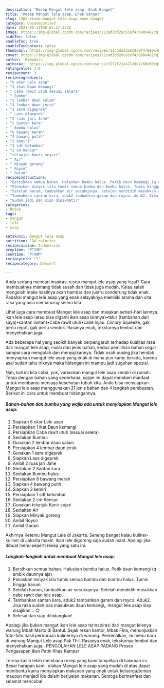 ```yaml
---
description: "Resep Mangut lele asap, Enak Banget"
title: "Resep Mangut lele asap, Enak Banget"
slug: 1362-resep-mangut-lele-asap-enak-banget
category: Uncategorized
date: 2021-05-12T08:04:27.233Z
image: https://img-global.cpcdn.com/recipes/11cad3dd28c8cef4/680x482cq70/mangut-lele-asap-foto-resep-utama.jpg
hideToc: false
enableToc: true
enableTocContent: false
thumbnail: https://img-global.cpcdn.com/recipes/11cad3dd28c8cef4/680x482cq70/mangut-lele-asap-foto-resep-utama.jpg
cover: https://img-global.cpcdn.com/recipes/11cad3dd28c8cef4/680x482cq70/mangut-lele-asap-foto-resep-utama.jpg
author:  Rimadatu
authorAv:  https://img-global.cpcdn.com/users/cf272f21e4212dd2/60x60cq50/avatar.jpg
ratingvalue: 3.9
reviewcount: 3
recipeingredient:
- "6 ekor Lele asap"
- "1 ikat Daun kemangi"
- " Cabe rawit utuh sesuai selera"
- " Bumbu"
- "2 lembar daun salam"
- "4 lembar daun jeruk"
- "1 sere digeprek"
- " Laos digeprek"
- "2 ruas jari Jahe"
- "2 Santan kara"
- " Bumbu halus"
- "8 bawang merah"
- "4 bawang putih"
- "3 kemiri"
- "1 sdt ketumbar"
- "2 cm Kencur"
- "telunjuk Kunir sejari"
- " Air"
- " Minyak goreng"
- " Royco"
- " Garam"
recipeinstructions:
- "Bersihkan semua bahan. Haluskan bumbu halus. Petik daun kemangi (q ambik daunnya aja)"
- "Panaskan minyak lalu tumis semua bumbu dan bumbu halus. Tumis hingga harum."
- "Setelah harum, tambahkan air secukupnya. Setelah mendidih masukkan cabe rawit dan lele asap."
- "Tambahkan santan kara, aduk2 tambahkan garam dan royco. Aduk2. Jika rasa sudah pas masukkan daun kemangi,, mangut lele asap siap disajikan... 😊"
- "Sudah jadi dan siap dinikmati!"
categories:
- Resep
tags:
- mangut
- lele
- asap

katakunci: mangut lele asap 
nutrition: 134 calories
recipecuisine: Indonesian
preptime: "PT29M"
cooktime: "PT49M"
recipeyield: "1"
recipecategory: Dessert

---
```



Anda sedang mencari inspirasi resep mangut lele asap yang lezat? Cara membuatnya memang tidak susah dan tidak juga mudah. Kalau salah mengolah maka hasilnya akan hambar dan justru cenderung tidak enak. Padahal mangut lele asap yang enak selayaknya memiliki aroma dan cita rasa yang bisa memancing selera kita.


Lihat juga cara membuat Mangut lele asap dan masakan sehari-hari lainnya. ikan lele asap (atau bisa diganti ikan asap lainnya)•telur (tambahan dari saya)•santan instant•Cabe rawit utuh•cabe hijau. Cimory Squeeze, gak perlu repot, gak perlu sendok. Rasanya enak, teksturnya lembut dan menyehatkan juga.

Ada beberapa hal yang sedikit banyak berpengaruh terhadap kualitas rasa dari mangut lele asap, mulai dari jenis bahan, kedua pemilihan bahan segar sampai cara mengolah dan menyajikannya. Tidak usah pusing jika hendak menyiapkan mangut lele asap yang enak di mana pun kamu berada, karena asal sudah tahu triknya maka hidangan ini mampu jadi suguhan spesial.


Nah, kali ini kita coba, yuk, variasikan mangut lele asap sendiri di rumah. Tetap dengan bahan yang sederhana, sajian ini dapat memberi manfaat untuk membantu menjaga kesehatan tubuh kita. Anda bisa menyiapkan Mangut lele asap menggunakan 21 jenis bahan dan 4 langkah pembuatan. Berikut ini cara untuk membuat hidangannya.

<!--inarticleads1-->

##### Bahan-bahan dan bumbu yang wajib ada untuk menyiapkan Mangut lele asap:

1. Siapkan 6 ekor Lele asap
1. Persiapkan 1 ikat Daun kemangi
1. Persiapkan  Cabe rawit utuh (sesuai selera)
1. Sediakan  Bumbu:
1. Gunakan 2 lembar daun salam
1. Persiapkan 4 lembar daun jeruk
1. Gunakan 1 sere digeprek
1. Siapkan  Laos digeprek
1. Ambil 2 ruas jari Jahe
1. Sediakan 2 Santan kara
1. Sediakan  Bumbu halus:
1. Persiapkan 8 bawang merah
1. Siapkan 4 bawang putih
1. Siapkan 3 kemiri
1. Persiapkan 1 sdt ketumbar
1. Sediakan 2 cm Kencur
1. Gunakan telunjuk Kunir sejari
1. Sediakan  Air
1. Siapkan  Minyak goreng
1. Ambil  Royco
1. Ambil  Garam


Akhirnya Ketemu Mangut Lele di Jakarta. Seneng banget kalau kuliner-kuliner di Jakarta makin. Ikan lele digoreng saja sudah lezat. Apalagi jika dibuat menu seperti resep yang satu ini. 

<!--inarticleads2-->

##### Langkah-langkah untuk membuat Mangut lele asap:

1. Bersihkan semua bahan. Haluskan bumbu halus. Petik daun kemangi (q ambik daunnya aja)
1. Panaskan minyak lalu tumis semua bumbu dan bumbu halus. Tumis hingga harum.
1. Setelah harum, tambahkan air secukupnya. Setelah mendidih masukkan cabe rawit dan lele asap.
1. Tambahkan santan kara, aduk2 tambahkan garam dan royco. Aduk2. Jika rasa sudah pas masukkan daun kemangi,, mangut lele asap siap disajikan... 😊
1. Selesai dan siap dihidangkan!

Apalagi jika bukan mangut ikan lele asap terinspirasi dari mangut lelenya warung Mbah Marto di Bantul. Sejak rekan kantor, Mbak Fina, menunjukkan foto-foto hasil perburuan kulinernya di warung. Perkenalkan, ini menu baru di warung Mangut Lele asap Pak Thil. Rasanya enak, teksturnya lembut dan menyehatkan juga.. PENGOLAHAN LELE ASAP PADANG Proses Pengasapan Ikan Patin Khas Kampar 

Terima kasih telah membaca resep yang kami tampilkan di halaman ini. Besar harapan kami, olahan Mangut lele asap yang mudah di atas dapat membantu kamu menyiapkan makanan yang enak untuk keluarga/teman maupun menjadi ide dalam berjualan makanan. Semoga bermanfaat dan selamat mencoba!
